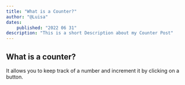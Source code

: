 ```yaml
---
title: "What is a Counter?"
author: "@Luisa"
dates:
    published: "2022 06 31"
description: "This is a short Description about my Counter Post"
---
```


## What is a counter?

It allows you to keep track of a number and increment it by clicking on a button.

<Counter></Counter>
